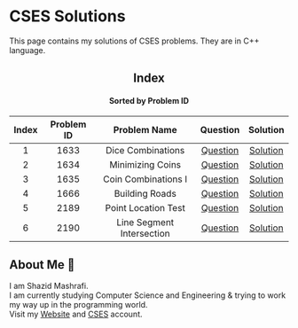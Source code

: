 # CSES Solutions

This page contains my solutions of CSES problems. They are in C++ language.  


<div align="center">

## Index 
#### Sorted by Problem ID 
|  Index  | Problem ID | Problem Name | Question | Solution |
| :-----: |  :--------: | :----------: | :------: | :------: |
| 1 | 1633 | Dice Combinations | [Question](https://cses.fi/problemset/task/1633) | [Solution](https://github.com/ShazidMashrafi/Problem-Solving/tree/master/Online%20Judges/CSES/Codes/1633%20-%20Dice%20Combinations)
| 2 | 1634 | Minimizing Coins | [Question](https://cses.fi/problemset/task/1634) | [Solution](https://github.com/ShazidMashrafi/Problem-Solving/tree/master/Online%20Judges/CSES/Codes/1634%20-%20Minimizing%20Coins)
| 3 | 1635 | Coin Combinations I | [Question](https://cses.fi/problemset/task/1635) | [Solution](https://github.com/ShazidMashrafi/Problem-Solving/tree/master/Online%20Judges/CSES/Codes/1635%20-%20Coin%20Combinations%20I)
| 4 | 1666 | Building Roads | [Question](https://cses.fi/problemset/task/1666) | [Solution](https://github.com/ShazidMashrafi/Problem-Solving/tree/master/Online%20Judges/CSES/Codes/1666%20-%20Building%20Roads)
| 5 | 2189 | Point Location Test | [Question](https://cses.fi/problemset/task/2189) | [Solution](https://github.com/ShazidMashrafi/Problem-Solving/tree/master/Online%20Judges/CSES/Codes/2189%20-%20Point%20Location%20Test)
| 6 | 2190 | Line Segment Intersection | [Question](https://cses.fi/problemset/task/2190) | [Solution](https://github.com/ShazidMashrafi/Problem-Solving/tree/master/Online%20Judges/CSES/Codes/2190%20-%20Line%20Segment%20Intersection)



</div>

## About Me :eyes:

I am Shazid Mashrafi.  
I am currently studying Computer Science and Engineering & trying to work my way up in the programming world.     
Visit my [Website](https://shazidmashrafi.com) and [CSES](https://cses.fi/user/238576) account.